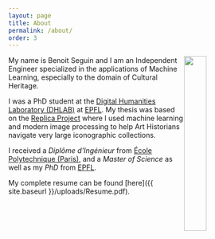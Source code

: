 ```yaml
---
layout: page
title: About
permalink: /about/
order: 3
---
```


<img style="float: right; width: 30%" src="{{ site.baseurl }}/uploads/profile_picture2.jpg">

My name is Benoit Seguin and I am an Independent Engineer specialized in the applications of Machine Learning, especially to the domain of Cultural Heritage.

I was a PhD student at the [Digital Humanities Laboratory (DHLAB)](http://dhlab.epfl.ch/) at [EPFL](http://epfl.ch/). My thesis was based on the [Replica Project](http://dhlab.epfl.ch/page-128334-en.html) where I used machine learning and modern image processing to help Art Historians navigate very large iconographic collections.

I received a _Diplôme d'Ingénieur_  from [École Polytechnique (Paris)](http://www.polytechnique.edu/), and a _Master of Science_ as well as my _PhD_ from [EPFL](http://epfl.ch/).

My complete resume can be found [here]({{ site.baseurl }}/uploads/Resume.pdf).
